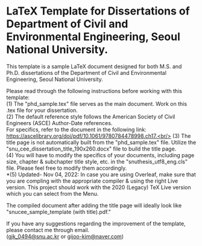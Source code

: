 # LaTeX Template for Dissertations of Department of Civil and Environmental Engineering, Seoul National University.

This template is a sample LaTeX document designed for both M.S. and Ph.D. dissertations of the Department of Civil and Environmental Engineering, Seoul National University.

Please read through the following instructions before working with this template:\
(1) The "phd_sample.tex" file serves as the main document. Work on this .tex file for your dissertation.\
(2) The default reference style follows the American Society of Civil Engineers (ASCE) Author-Date references.\
For specifics, refer to the document in the following link: https://ascelibrary.org/doi/pdf/10.1061/9780784478998.ch17.<br/>
(3) The title page is not automatically built from the "phd_sample.tex" file. Utilize the "snu_cee_dissertation_title_190x260.docx" file to build the title page.\
(4) You will have to modify the specifics of your documents, including page size, chapter & subchapter title style, etc. in the "snuthesis_utf8_eng.cls" file.
Please feel free to modify them accordingly.\
*(5) Updated- Nov 04, 2022: In case you are using Overleaf, make sure that you are compling with the appropriate compiler & using the right Live version. This project should work with the 2020 (Legacy) TeX Live version which you can select from the Menu.

The compiled document after adding the title page will ideally look like "snucee_sample_template (with title).pdf."

If you have any suggestions regarding the improvement of the template, please contact me through email.\
(gjk_0494@snu.ac.kr or gijoo-kim@naver.com)
